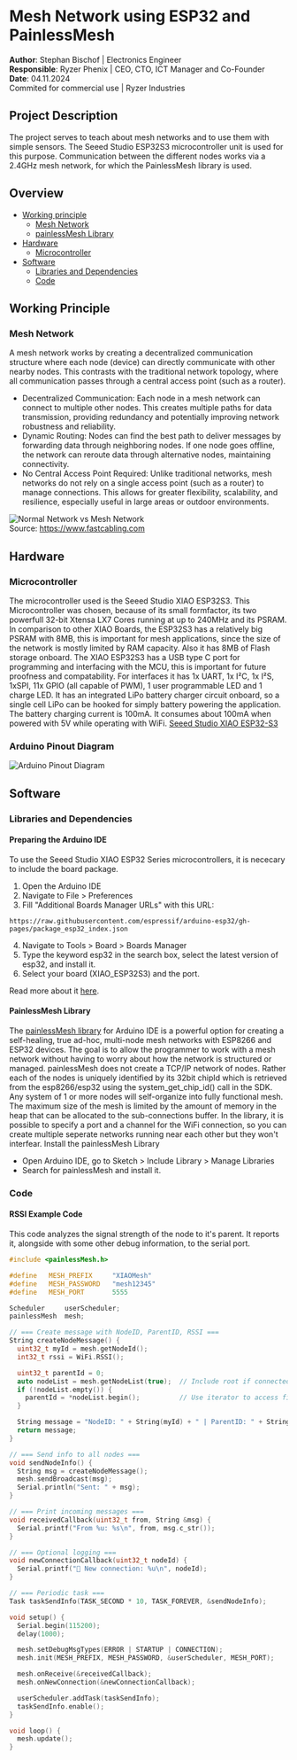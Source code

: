 # Mesh Network using ESP32 and PainlessMesh
**Author**: Stephan Bischof | Electronics Engineer  
**Responsible**: Ryzer Phenix | CEO, CTO, ICT Manager and Co-Founder  
**Date**: 04.11.2024  
Commited for commercial use | Ryzer Industries

## Project Description
The project serves to teach about mesh networks and to use them with simple sensors. The Seeed Studio ESP32S3 microcontroller unit is used for this purpose. Communication between the different nodes works via a 2.4GHz mesh network, for which the PainlessMesh library is used.

## Overview
- [Working principle](#Overview)
  - [Mesh Network](#Mesh-Netwrok)
  - [painlessMesh Library](#painlessMesh-Library)
- [Hardware](#Hardware)
  - [Microcontroller](#Microcontroller)
- [Software](#Software)
  - [Libraries and Dependencies](#Libraries-and-Dependencies)
  - [Code](#Code)

## Working Principle
### Mesh Network
A mesh network works by creating a decentralized communication structure where each node (device) can directly communicate with other nearby nodes. This contrasts with the traditional network topology, where all communication passes through a central access point (such as a router).
- Decentralized Communication: Each node in a mesh network can connect to multiple other nodes. This creates multiple paths for data transmission, providing redundancy and potentially improving network robustness and reliability.
- Dynamic Routing: Nodes can find the best path to deliver messages by forwarding data through neighboring nodes. If one node goes offline, the network can reroute data through alternative nodes, maintaining connectivity.
- No Central Access Point Required: Unlike traditional networks, mesh networks do not rely on a single access point (such as a router) to manage connections. This allows for greater flexibility, scalability, and resilience, especially useful in large areas or outdoor environments.

![Normal Network vs Mesh Network](https://www.fastcabling.com/wp-content/uploads/2022/06/4-Top-4-Challenges-When-Using-Mesh-WiFi.jpg)  
Source: https://www.fastcabling.com

## Hardware
### Microcontroller
The microcontroller used is the Seeed Studio XIAO ESP32S3. This Microcontroller was chosen, because of its small formfactor, its two powerfull 32-bit Xtensa LX7 Cores running at up to 240MHz and its PSRAM. In comparison to other XIAO Boards, the ESP32S3 has a relatively big PSRAM with 8MB, this is important for mesh applications, since the size of the network is mostly limited by RAM capacity. Also it has 8MB of Flash storage onboard. The XIAO ESP32S3 has a USB type C port for programming and interfacing with the MCU, this is important for future proofness and compatability. For interfaces it has 1x UART, 1x I²C, 1x I²S, 1xSPI, 11x GPIO (all capable of PWM), 1 user programmable LED and 1 charge LED. It has an integrated LiPo battery charger circuit onboard, so a single cell LiPo can be hooked for simply battery powering the application. The battery charging current is 100mA. It consumes about 100mA when powered with 5V while operating with WiFi.
[Seeed Studio XIAO ESP32-S3](https://wiki.seeedstudio.com/xiao_esp32s3_getting_started/)

### Arduino Pinout Diagram
![Arduino Pinout Diagram](https://sigmdel.ca/michel/ha/xiao/img/xiao_esp32c3_pinout_bottom.png)

## Software

### Libraries and Dependencies
#### Preparing the Arduino IDE
To use the Seeed Studio XIAO ESP32 Series microcontrollers, it is nececary to include the board package.
1. Open the Arduino IDE
2. Navigate to File > Preferences
3. Fill "Additional Boards Manager URLs" with this URL:
```
https://raw.githubusercontent.com/espressif/arduino-esp32/gh-pages/package_esp32_index.json
```
4. Navigate to Tools > Board > Boards Manager
5. Type the keyword esp32 in the search box, select the latest version of esp32, and install it.
6. Select your board (XIAO_ESP32S3) and the port.

Read more about it [here](https://wiki.seeedstudio.com/xiao_esp32s3_getting_started/#software-preparation).

#### PainlessMesh Library
The [painlessMesh library](https://github.com/gmag11/painlessMesh) for Arduino IDE is a powerful option for creating a self-healing, true ad-hoc, multi-node mesh networks with ESP8266 and ESP32 devices. The goal is to allow the programmer to work with a mesh network without having to worry about how the network is structured or managed. painlessMesh does not create a TCP/IP network of nodes. Rather each of the nodes is uniquely identified by its 32bit chipId which is retrieved from the esp8266/esp32 using the system_get_chip_id() call in the SDK. Any system of 1 or more nodes will self-organize into fully functional mesh. The maximum size of the mesh is limited by the amount of memory in the heap that can be allocated to the sub-connections buffer. In the library, it is possible to specify a port and a channel for the WiFi connection, so you can create multiple seperate networks running near each other but they won't interfear.
Install the painlessMesh Library
- Open Arduino IDE, go to Sketch > Include Library > Manage Libraries
- Search for painlessMesh and install it.  


### Code

#### RSSI Example Code
This code analyzes the signal strength of the node to it's parent. It reports it, alongside with some other debug information, to the serial port.
```C++
#include <painlessMesh.h>

#define   MESH_PREFIX     "XIAOMesh"
#define   MESH_PASSWORD   "mesh12345"
#define   MESH_PORT       5555

Scheduler     userScheduler;
painlessMesh  mesh;

// === Create message with NodeID, ParentID, RSSI ===
String createNodeMessage() {
  uint32_t myId = mesh.getNodeId();
  int32_t rssi = WiFi.RSSI();

  uint32_t parentId = 0;
  auto nodeList = mesh.getNodeList(true);  // Include root if connected
  if (!nodeList.empty()) {
    parentId = *nodeList.begin();          // Use iterator to access first element
  }

  String message = "NodeID: " + String(myId) + " | ParentID: " + String(parentId) + " | RSSI: " + String(rssi) + "dBm";
  return message;
}

// === Send info to all nodes ===
void sendNodeInfo() {
  String msg = createNodeMessage();
  mesh.sendBroadcast(msg);
  Serial.println("Sent: " + msg);
}

// === Print incoming messages ===
void receivedCallback(uint32_t from, String &msg) {
  Serial.printf("From %u: %s\n", from, msg.c_str());
}

// === Optional logging ===
void newConnectionCallback(uint32_t nodeId) {
  Serial.printf("🔌 New connection: %u\n", nodeId);
}

// === Periodic task ===
Task taskSendInfo(TASK_SECOND * 10, TASK_FOREVER, &sendNodeInfo);

void setup() {
  Serial.begin(115200);
  delay(1000);

  mesh.setDebugMsgTypes(ERROR | STARTUP | CONNECTION);
  mesh.init(MESH_PREFIX, MESH_PASSWORD, &userScheduler, MESH_PORT);

  mesh.onReceive(&receivedCallback);
  mesh.onNewConnection(&newConnectionCallback);

  userScheduler.addTask(taskSendInfo);
  taskSendInfo.enable();
}

void loop() {
  mesh.update();
}
```
